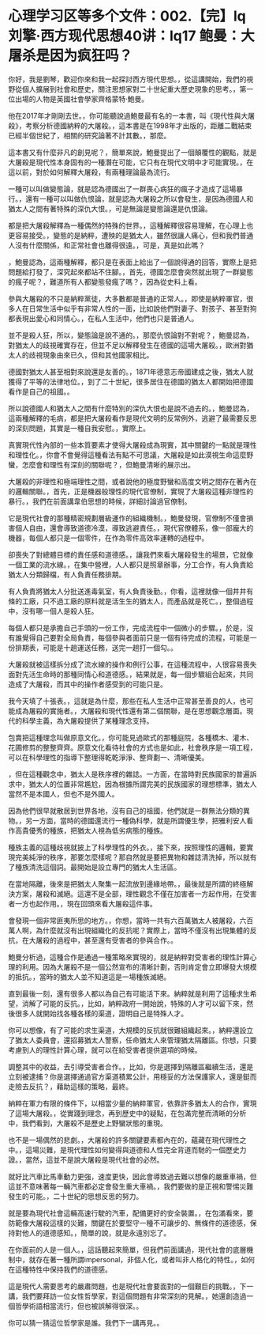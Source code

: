 # 心理学习区等多个文件：002.【完】lq刘擎·西方现代思想40讲：lq17 鲍曼：大屠杀是因为疯狂吗？

你好，我是劉琴，歡迎你來和我一起探討西方現代思想。，從這講開始，我們的視野從個人擴展到社會和歷史，關注思想家對二十世紀重大歷史現象的思考。，第一位出場的人物是英國社會學家齊格蒙特·鮑曼。

他在2017年才剛剛去世。，你可能聽說過鮑曼最有名的一本書，叫《現代性與大屠殺》，考察分析德國納粹的大屠殺。，這本書是在1998年才出版的，距離二戰結束已經半個世紀了，相關的研究論著不計其數。，那麼。

這本書又有什麼非凡的創見呢？，簡單來說，鮑曼提出了一個顛覆性的觀點，就是大屠殺是現代性本身固有的一種潛在可能，它只有在現代文明中才可能實現。，在這以前，對於如何解釋大屠殺，有兩種理論最為流行。

一種可以叫做變態論，就是認為德國出了一群喪心病狂的瘋子才造成了這場暴行。，還有一種可以叫做仇恨論，就是認為大屠殺之所以會發生，是因為德國人和猶太人之間有著特殊的深仇大恨。，可是無論是變態論還是仇恨論。

都是把大屠殺解釋為一種偶然的特殊的世界。，這種解釋很容易理解，在心理上也更容易接受。，變態的是納粹，遭殃的是猶太人，雖然很讓人痛心，但和我們普通人沒有什麼關係，和正常社會也離得很遠。，可是，真是如此嗎？

，鮑曼認為，這兩種解釋，都只是在表面上給出了一個說得通的回答，實際上是把問題給打發了，深究起來都站不住腳。，首先，德國怎麼會突然就出現了一群變態的瘋子呢？，難道所有人都變態發瘋了嗎？，因為從史料上看。

參與大屠殺的不只是納粹黨徒，大多數都是普通的正常人。，即使是納粹軍官，很多人在日常生活中似乎有非常人性的一面，比如說他們對妻子、對孩子、甚至對狗都表現出愛心和同情心。，在私人生活中，他們也只是普通人。

並不是殺人狂，所以，變態論是說不通的。，那麼仇恨論對不對呢？，鮑曼認為，對猶太人的歧視確實存在，但並不足以解釋發生在德國的這場大屠殺。，歐洲對猶太人的歧視現象由來已久，但和其他國家相比。

德國對猶太人甚至相對來說還是友善的。，1871年德意志帝國建成之後，猶太人就獲得了平等的法律地位。，到了二十世紀，很多居住在德國的猶太人都開始把德國看作是自己的祖國。。

所以說德國人和猶太人之間有什麼特別的深仇大恨也是說不過去的。，鮑曼認為，這兩種解釋的毛病，都是把大屠殺看作是現代文明的反常例外，逃避了最需要反思的深刻問題，其實是一種自我安慰。，實際上。

真實現代性內部的一些本質要素才使得大屠殺成為現實，其中關鍵的一點就是理性和理性化。，你會不會覺得這種看法有點不可思議，大屠殺是如此漠視生命這麼野蠻，怎麼會和理性有深刻的關聯呢？，但鮑曼清晰的展示出。

大屠殺的非理性和極端理性之間，或者說他的極度野蠻和高度文明之間存在著內在的邏輯關聯。，首先，正是機器般理性的現代官僚制，實現了大屠殺這種非理性的暴行。，我們在前面講韋伯思想的時候，詳細討論過官僚制。

它是現代社會的那種精密規劃層級運作的組織機制。，鮑曼發現，官僚制不僅會損害個人自由，還會導致道德冷漠，導致逃避責任。，現代官僚體系，像一部龐大的機器，每個人都只是一個零件，在作為零件高效率運轉的過程中。

卻喪失了對總體目標的責任感和道德感。，讓我們來看大屠殺發生的場景，它就像一個工業的流水線。，在集中營裡，人人都只是照章辦事，分工合作，有人負責給猶太人分類歸檔，有人負責任務排期。

有人負責將猶太人分批送進毒氣室，有人負責後勤。，你看，這裡就像一個井井有條的工廠，只不過工廠的原料就是活生生的猶太人，而產品就是死亡。，整個過程中，沒有哪一個人是殺人狂。

每個人都只是承擔自己手頭的一份工作，完成流程中一個微小的步驟。，於是，沒有誰覺得自己要對全局負責，每個參與者面前只是一個有待完成的流程，可能是一份排期表，可能是十趟運送任務，送完一趟打一個勾。。

大屠殺就被這樣拆分成了流水線的操作和例行公事，在這種流程中，人很容易喪失面對先活生命時的那種同情心和道德感。，結果就是，每一個步驟組合起來，共同造成了大屠殺，而其中的操作者感受到的可能只是。

我今天填了十張表。，這就是為什麼，那些在私人生活中正常甚至善良的人，也可能成為屠殺的實施者。，大屠殺和現代性還有第二個關聯，是在思想觀念層面。現代的科學主義，為大屠殺提供了某種理念支持。

包賣把這種理念叫做原意文化。，你可能見過歐式的那種庭院，各種橋木、灌木、花圃修剪的整整齊齊。原意文化看待社會的方式也是如此，社會秩序是一項工程，可以在科學理性的指導下整理得乾乾淨淨、整齊劃一、清晰優美。

，但在這種觀念中，猶太人是秩序裡的雜誌。一方面，在當時對民族國家的普遍訴求中，猶太人的位置非常尷尬，因為根據所謂完美的民族國家的理想標準，猶太人當然不是本國人，但也不是外國人。

因為他們很早就散居到世界各地，沒有自己的祖國，他們就是一群無法分類的異物。，另一方面，當時的德國還流行一種偽科學，就是所謂優生學，把雅利安人看作高貴優秀的種族，把猶太人視為低劣病態的種族。

種族主義的這種歧視就披上了科學理性的外衣。，接下來，按照理性的邏輯，要實現完美純淨的秩序，那要怎麼樣呢？那自然就是要把異物和雜誌清洗掉，所以就有了種族清洗這個詞。最開始是設立專門的猶太人生活區。

在當地隔離，後來是把猶太人聚集一起流放到邊緣地帶。，最後就是所謂的終極解決方案，屠殺和滅絕。這還不是全部，理性觀念不僅在加害者一方起作用，在受害者一方也起作用。，現在回頭來看大屠殺這件事。

會發現一個非常匪夷所思的地方。，你想，當時一共有六百萬猶太人被屠殺，六百萬人啊，為什麼就沒有出現組織化的反抗呢？實際上，當時不僅沒有出現集體的反抗，在大屠殺的過程中，甚至還有受害者的參與合作。。

鮑曼分析過，這種合作是通過一種策略來實現的，就是納粹對受害者的理性計算心理的利用。因為大屠殺不是一個公然宣布的清晰計劃，否則肯定會立即爆發大規模的抵抗。，當時的猶太人並不知道這是一場種族滅絕。

直到最後一刻，還有很多人都以為自己有可能活下來。納粹就是利用了這種求生希望，消解了可能的反抗。，比如，納粹政府一開始說，特殊的人才可以留下來，然後很多人就開始找各種各樣的渠道，證明自己是特殊人才。

你可以想像，有了可能的求生渠道，大規模的反抗就很難組織起來。，納粹還設立了猶太人委員會，還招募猶太人警察，任命猶太人來管理猶太隔離區。你想，只要考慮到人的理性計算心理，就可以在給受害者提供選項的時候。

調整其中的收益，去引導受害者合作。，比如，你是選擇到隔離區繼續生活，還是立刻被逮捕？你是選擇通過官方渠道積累公計，用穩妥的方法保護家人，還是鋌而走險去反抗？，藉助這樣的策略，最終。

納粹在軍力有限的條件下，以相當少量的納粹軍官，依靠許多猶太人的合作，實現了這場大屠殺。，從實踐到理念，再到歷史中的疑點，在包滿完整而清晰的分析中，我們看到，大屠殺不是歷史上野蠻狀態的重現。

也不是一場偶然的悲劇。，大屠殺的許多關鍵要素都內在的，蘊藏在現代理性之中。，這場災難，是現代理性如何變得與道德和人性完全背道而馳的一個歷史力證。，當然，這並不是說大屠殺是現代社會的必然。

就好比汽車比馬車動力更強，速度更快，因此會導致過去難以想像的嚴重車禍，但這並不意味著每一輛汽車都必定會發生重大車禍。，我們要做的是正視和警惕災難發生的可能。，二十世紀的思想反思的努力。

就是要為現代社會這輛高速行駛的汽車，配備更好的安全裝置。，在包滿看來，要防範像大屠殺這樣的災難，關鍵在於要堅守一種不可讓步的、無條件的道德感，保持對他人的道德感知。，簡單的說，就是永遠別忘了。

在你面前的人是一個人。，這話聽起來簡單，但我們前面講過，現代社會的底層機制中，就存在著一種所謂impersonal，非個人化，或者叫非人格化的特性。，如何在這種特性中保持我們的道德感。

這是現代人需要思考的嚴肅問題，也是現代社會要面對的一個艱巨的挑戰。，下一講，我們要拜訪一位女性哲學家，對這個問題有非常深刻的見解。，她還創造過一個哲學術語相當流行，但也被誤解得很深。。

你可以猜一猜這位哲學家是誰。我們下一講再見。。